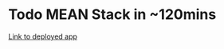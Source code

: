 # Todo MEAN Stack in ~120mins


[Link to deployed app](https://sleepy-headland-27461.herokuapp.com/)
